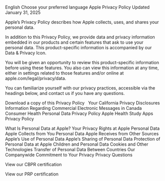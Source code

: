 English  Choose your preferred language
Apple Privacy Policy
Updated January 31, 2025

Apple’s Privacy Policy describes how Apple collects, uses, and shares your personal data.

In addition to this Privacy Policy, we provide data and privacy information embedded in our products and certain features that ask to use your personal data. This product-specific information is accompanied by our Data & Privacy Icon.

You will be given an opportunity to review this product-specific information before using these features. You also can view this information at any time, either in settings related to those features and/or online at apple.com/legal/privacy/data. 

You can familiarize yourself with our privacy practices, accessible via the headings below, and contact us if you have any questions.

Download a copy of this Privacy Policy
 
Your California Privacy Disclosures 
Information Regarding Commercial Electronic Messages in Canada 
Consumer Health Personal Data Privacy Policy
Apple Health Study Apps Privacy Policy

What Is Personal Data at Apple?
Your Privacy Rights at Apple
Personal Data Apple Collects from You
Personal Data Apple Receives from Other Sources
Apple’s Use of Personal Data
Apple’s Sharing of Personal Data
Protection of Personal Data at Apple
Children and Personal Data
Cookies and Other Technologies
Transfer of Personal Data Between Countries
Our Companywide Commitment to Your Privacy
Privacy Questions

View our CBPR certification

View our PRP certification